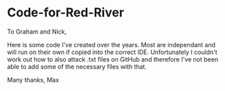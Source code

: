 # Code-for-Red-River

To Graham and Nick,

Here is some code I've created over the years. Most are independant and will run on their own if copied into the correct IDE. Unfortunately I couldn't work out how to also attack .txt files on GitHub and therefore I've not been able to add some of the necessary files with that.

Many thanks, Max
